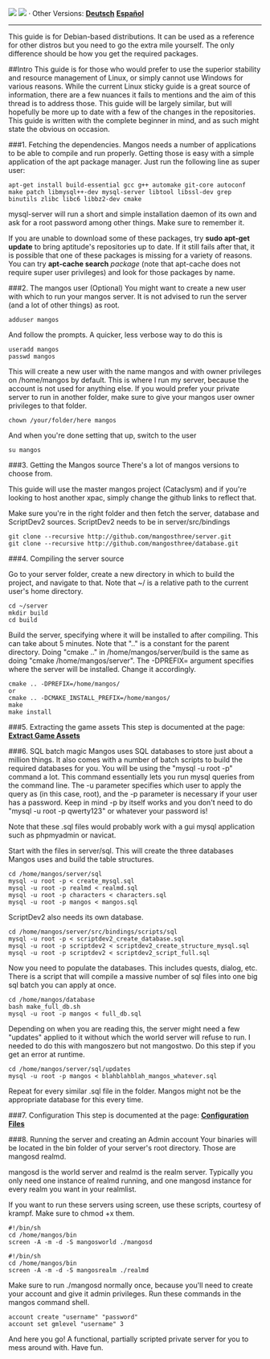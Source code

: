 [![](/wiki/icons/home.gif)](/wiki/Home.md) 
[![](/wiki/icons/back.gif)](/wiki/Installation%20Guides/Installation%20Guides.md) 
· Other Versions: [**Deutsch**](/wiki/Installation%20Guides/Linux/Debianinstall-German.md)  [**Español**](/wiki/Installation%20Guides/Linux/Debianinstall-spanish.md)

----------

This guide is for Debian-based distributions. It can be used as a reference for other distros but you need to go the extra mile yourself. The only difference should be how you get the required packages.

##Intro
This guide is for those who would prefer to use the superior stability and resource management of Linux, or simply cannot use Windows for various reasons. While the current Linux sticky guide is a great source of information, there are a few nuances it fails to mentions and the aim of this thread is to address those. This guide will be largely similar, but will hopefully be more up to date with a few of the changes in the repositories. This guide is written with the complete beginner in mind, and as such might state the obvious on occasion.

###1. Fetching the dependencies.
Mangos needs a number of applications to be able to compile and run properly. Getting those is easy with a simple application of the apt package manager. Just run the following line as super user:

    apt-get install build-essential gcc g++ automake git-core autoconf make patch libmysql++-dev mysql-server libtool libssl-dev grep binutils zlibc libc6 libbz2-dev cmake

mysql-server will run a short and simple installation daemon of its own and ask for a root password among other things. Make sure to remember it.

If you are unable to download some of these packages, try **sudo apt-get update** to bring aptitude's repositories up to date. If it still fails after that, it is possible that one of these packages is missing for a variety of reasons. You can try **apt-cache search** *package* (note that apt-cache does not require super user privileges) and look for those packages by name.

###2. The mangos user (Optional)
You might want to create a  new user with which to run your mangos server. It is not advised to run the server (and a lot of other things) as root.

    adduser mangos

And follow the prompts. A quicker, less verbose way to do this is

    useradd mangos
    passwd mangos

This will create a new user with the name mangos and with owner privileges on /home/mangos by default. This is where I run my server, because the account is not used for anything else. If you would prefer your private server to run in another folder, make sure to give your mangos user owner privileges to that folder.

    chown /your/folder/here mangos

And when you're done setting that up, switch to the user

    su mangos


###3. Getting the Mangos source
There's a lot of mangos versions to choose from. 

This guide will use the master mangos project (Cataclysm) and if you're looking to host another xpac, simply change the github links to reflect that.

Make sure you're in the right folder and then fetch the server, database and ScriptDev2 sources. ScriptDev2 needs to be in server/src/bindings

    git clone --recursive http://github.com/mangosthree/server.git
    git clone --recursive http://github.com/mangosthree/database.git

###4. Compiling the server source

Go to your server folder, create a new directory in which to build the project, and navigate to that. Note that ~/ is a relative path to the current user's home directory. 

    cd ~/server
    mkdir build
    cd build

Build the server, specifying where it will be installed to after compiling. This can take about 5 minutes. Note that ".." is a constant for the parent directory. Doing "cmake .." in /home/mangos/server/build is the same as doing "cmake /home/mangos/server". The -DPREFIX= argument specifies where the server will be installed. Change it accordingly.

    cmake .. -DPREFIX=/home/mangos/
    or 
    cmake .. -DCMAKE_INSTALL_PREFIX=/home/mangos/
    make
    make install

###5. Extracting the game assets
This step is documented at the page: [**Extract Game Assets**](Extracting-Game-Assets)

###6. SQL batch magic
Mangos uses SQL databases to store just about a million things. It also comes with a number of batch scripts to build the required databases for you. You will be using the "mysql -u root -p" command a lot. This command essentially lets you run mysql queries from the command line. The -u parameter specifies which user to apply the query as (in this case, root), and the -p parameter is necessary if your user has a password. Keep in mind -p by itself works and you don't need to do "mysql -u root -p qwerty123" or whatever your password is!

Note that these .sql files would probably work with a gui mysql application such as phpmyadmin or navicat. 

Start with the files in server/sql. This will create the three databases Mangos uses and build the table structures.

    cd /home/mangos/server/sql
    mysql -u root -p < create_mysql.sql
    mysql -u root -p realmd < realmd.sql
    mysql -u root -p characters < characters.sql
    mysql -u root -p mangos < mangos.sql

ScriptDev2 also needs its own database.

    cd /home/mangos/server/src/bindings/scripts/sql
    mysql -u root -p < scriptdev2_create_database.sql
    mysql -u root -p scriptdev2 < scriptdev2_create_structure_mysql.sql
    mysql -u root -p scriptdev2 < scriptdev2_script_full.sql

Now you need to populate the databases. This includes quests, dialog, etc. There is a script that will compile a massive number of sql files into one big sql batch you can apply at once.

    cd /home/mangos/database
    bash make_full_db.sh
    mysql -u root -p mangos < full_db.sql

Depending on when you are reading this, the server might need a few "updates" applied to it without which the world server will refuse to run. I needed to do this with mangoszero but not mangostwo. Do this step if you get an error at runtime. 

    cd /home/mangos/server/sql/updates
    mysql -u root -p mangos < blahblahblah_mangos_whatever.sql

Repeat for every similar .sql file in the folder. Mangos might not be the appropriate database for this every time.

###7. Configuration
This step is documented at the page: [**Configuration Files**](Configuration-Files)

###8. Running the server and creating an Admin account
Your binaries will be located in the bin folder of your server's root directory. Those are mangosd realmd.

mangosd is the world server and realmd is the realm server. Typically you only need one instance of realmd running, and one mangosd instance for every realm you want in your realmlist.

If you want to run these servers using screen, use these scripts, courtesy of krampf. Make sure to chmod +x them.

    #!/bin/sh
    cd /home/mangos/bin
    screen -A -m -d -S mangosworld ./mangosd

    #!/bin/sh
    cd /home/mangos/bin
    screen -A -m -d -S mangosrealm ./realmd

Make sure to run ./mangosd normally once, because you'll need to create your account and give it admin privileges. Run these commands in the mangos command shell.

    account create "username" "password"
    account set gmlevel "username" 3

And here you go! A functional, partially scripted private server for you to mess around with. Have fun.
